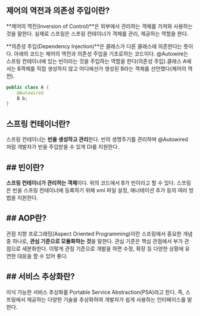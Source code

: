 ## 제어의 역전과 의존성 주입이란?  
**제어의 역전(Inversion of Control)**은 외부에서 관리하는 객체를 가져와 사용하는 것을 말한다. 실제로 스프링은 스프링 컨테이너가 객체를 관리, 제공하는 역할을 한다.  


**의존성 주입(Dependency Injection)**은 클래스가 다른 클래스에 의존한다는 뜻이다. 아래의 코드는 제어의 역전과 의존성 주입을 기초로하는 코드이다. @Autowire는 스프링 컨테이너에 있는 빈이라는 것을 주입하는 역할을 한다(의존성 주입).클래스 A에서는 B객체를 직접 생성하지 않고 어디에선가 생성된 B라는 객체를 선언했다(제어의 역전).  

``` java
public class A {
    @Autowired
    B b;
}
``` 


## 스프링 컨테이너란?
스프링 컨테이너는 **빈을 생성하고 관리**한다. 빈의 생명주기를 관리하며 @Autowired 처럼 개발자가 빈을 주입받을 수 있게 DI를 지원한다.



## ## 빈이란?
**스프링 컨테이너가 관리하는 객체**이다. 위의 코드에서 B가 빈이라고 할 수 있다. 스프링은 빈을 스프링 컨테이너에 등록하기 위해 xml 파일 설정, 애너테이션 추가 등의 여러 방법을 지원한다. 



## ## AOP란?
관점 지향 프로그래밍(Aspect Oriented Programming)이란 스프링에서 중요한 개념 중 하나로, **관심 기준으로 모듈화하는 것**을 말한다.
관심 기준은 핵심 관점에서 부가 관점으로 세분화한다. 이렇게 관점 기준으로 개발을 하면 수정, 확장 등 다양한 상황에 유연한 대응을 할 수 있어 좋다.



## ## 서비스 추상화란?
이식 가능한 서비스 추상화를 Portable Service Abstraction(PSA)라고 한다. 즉, 스프링에서 제공하는 다양한 기술을 추상화하여 개발자가 쉽게 사용하는 인터페이스를 말한다. 